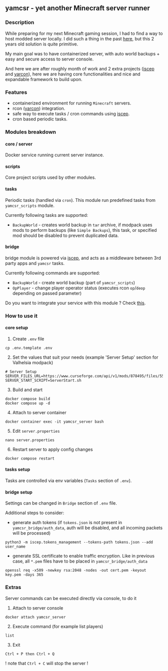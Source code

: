 ## yamcsr - yet another Minecraft server runner

### Description

While preparing for my next Minecraft gaming session, I had to find a way to host modded server locally.
I did such a thing in the past [here](https://github.com/zNitche/PiMinecraftServer), but this 2 years old solution is quite primitive.

My main goal was to have containerized server, with auto world backups + easy and secure access to server console.

And here we are after roughly month of work and 2 extra projects
([iscep](https://github.com/zNitche/iscep) and [yarcon](https://github.com/zNitche/yarcon)),
here we are having core functionalities and nice and expandable framework to build upon.

### Features
- containerized environment for running `Minecraft` servers.
- rcon ([yarcon](https://github.com/zNitche/yarcon)) integration.
- safe way to execute tasks / cron commands using [iscep](https://github.com/zNitche/iscep).
- cron based periodic tasks.

### Modules breakdown

#### core / server
Docker service running current server instance.

#### scripts
Core project scripts used by other modules.

#### tasks
Periodic tasks (handled via `cron`). This module run predefined tasks from `yamcsr_scripts` module.

Currently following tasks are supported:

- `BackupWorld` - creates world backup in `tar` archive, if 
modpack uses mods to perform backups (like `Simple Backups`), this task, or specified mod should
be disabled to prevent duplicated data.

#### bridge
bridge module is powered via [iscep](https://github.com/zNitche/iscep), and acts as a middleware between
3rd party apps and `yamcsr` tasks.

Currently following commands are supported:
- `BackupWorld` - create world backup (part of `yamcsr_scripts`)
- `OpPlayer` - change player operator status (executes rcon `op`/`deop` depending on passed parameter)

Do you want to integrate your service with this module ? Check [this](https://github.com/zNitche/iscep/blob/master/examples/client.py).

### How to use it

#### core setup
1. Create `.env` file

```
cp .env.template .env
```

2. Set the values that suit your needs (example 'Server Setup' section for Valhelsia modpack)

```
# Server Setup
SERVER_FILES_URL=https://www.curseforge.com/api/v1/mods/878495/files/5529449/download
SERVER_START_SCRIPT=ServerStart.sh
```

3. Build and start

```
docker compose build 
docker compose up -d
```

4. Attach to server container

```
docker container exec -it yamcsr_server bash
```

5. Edit `server.properties`

```
nano server.properties
```

6. Restart server to apply config changes

```
docker compose restart
```

#### tasks setup
Tasks are controlled via env variables (`Tasks` section of `.env`).

#### bridge setup
Settings can be changed in `Bridge` section of `.env` file.

Additional steps to consider:

- generate auth tokens (if `tokens.json` is not present in `yamcsr_bridge/auth_data`,
auth will be disabled, and all incoming packets will be processed)

```
python3 -m iscep.tokens_management --tokens-path tokens.json --add user_name
```

- generate SSL certificate to enable traffic encryption.
Like in previous case, all `*.pem` files have to be placed in `yamcsr_bridge/auth_data`

```
openssl req -x509 -newkey rsa:2048 -nodes -out cert.pem -keyout key.pem -days 365
```

### Extras
Server commands can be executed directly via console, to do it

1. Attach to server console

```
docker attach yamcsr_server
```

2. Execute command (for example list players)
```
list
```

3. Exit
```
Ctrl + P then Ctrl + Q
```

! note that `Ctrl + C` will stop the server !
